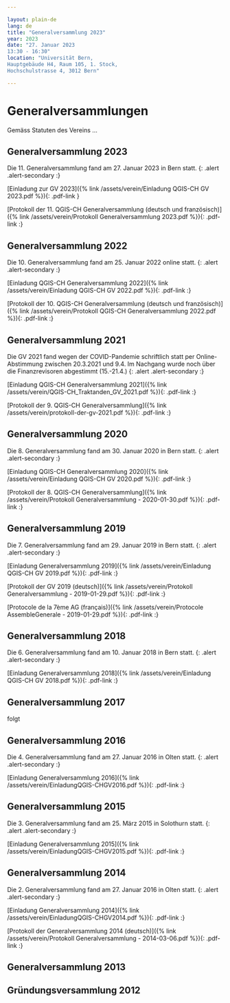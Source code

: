```yaml
---

layout: plain-de
lang: de
title: "Generalversammlung 2023"
year: 2023
date: "27. Januar 2023
13:30 - 16:30"
location: "Universität Bern,
Hauptgebäude H4, Raum 105, 1. Stock,
Hochschulstrasse 4, 3012 Bern"

---
```


# Generalversammlungen

Gemäss Statuten des Vereins ...

## Generalversammlung 2023

Die 11. Generalversammlung fand am 27. Januar 2023 in Bern statt.
{: .alert .alert-secondary :}

[Einladung zur GV 2023]({% link /assets/verein/Einladung QGIS-CH GV 2023.pdf %}){: .pdf-link }

[Protokoll der 11. QGIS-CH Generalversammlung (deutsch und französisch)]({% link /assets/verein/Protokoll Generalversammlung 2023.pdf %}){: .pdf-link :}

## Generalversammlung 2022

Die 10. Generalversammlung fand am 25. Januar 2022 online statt.
{: .alert .alert-secondary :}

[Einladung QGIS-CH Generalversammlung 2022]({% link /assets/verein/Einladung QGIS-CH GV 2022.pdf %}){: .pdf-link :}

[Protokoll der 10. QGIS-CH Generalversammlung (deutsch und französisch)]({% link /assets/verein/Protokoll QGIS-CH Generalversammlung 2022.pdf %}){: .pdf-link :}

## Generalversammlung 2021

Die GV 2021 fand wegen der COVID-Pandemie schriftlich statt per Online-Abstimmung zwischen 20.3.2021 und 9.4. Im Nachgang wurde noch über die Finanzrevisoren abgestimmt (15.-21.4.)
{: .alert .alert-secondary :}

[Einladung QGIS-CH Generalversammlung 2021]({% link /assets/verein/QGIS-CH_Traktanden_GV_2021.pdf %}){: .pdf-link :}

[Protokoll der 9. QGIS-CH Generalversammlung]({% link /assets/verein/protokoll-der-gv-2021.pdf %}){: .pdf-link :}

## Generalversammlung 2020

Die 8. Generalversammlung fand am 30. Januar 2020 in Bern statt.
{: .alert .alert-secondary :}

[Einladung QGIS-CH Generalversammlung 2020]({% link /assets/verein/Einladung QGIS-CH GV 2020.pdf %}){: .pdf-link :}

[Protokoll der 8. QGIS-CH Generalversammlung]({% link /assets/verein/Protokoll Generalversammlung - 2020-01-30.pdf %}){: .pdf-link :}

## Generalversammlung 2019

Die 7. Generalversammlung fand am 29. Januar 2019 in Bern statt.
{: .alert .alert-secondary :}

[Einladung Generalversammlung 2019]({% link /assets/verein/Einladung QGIS-CH GV 2019.pdf %}){: .pdf-link :}

[Protokoll der GV 2019 (deutsch)]({% link /assets/verein/Protokoll Generalversammlung - 2019-01-29.pdf %}){: .pdf-link :}

[Protocole de la 7ème AG (français)]({% link /assets/verein/Protocole AssembleGenerale - 2019-01-29.pdf %}){: .pdf-link :}


## Generalversammlung 2018

Die 6. Generalversammlung fand am 10. Januar 2018 in Bern statt.
{: .alert .alert-secondary :}

[Einladung Generalversammlung 2018]({% link /assets/verein/Einladung QGIS-CH GV 2018.pdf %}){: .pdf-link :}

## Generalversammlung 2017

folgt

## Generalversammlung 2016

Die 4. Generalversammlung fand am 27. Januar 2016 in Olten statt.
{: .alert .alert-secondary :}

[Einladung Generalversammlung 2016]({% link /assets/verein/EinladungQGIS-CHGV2016.pdf %}){: .pdf-link :}

## Generalversammlung 2015

Die 3. Generalversammlung fand am 25. März 2015 in Solothurn statt.
{: .alert .alert-secondary :}

[Einladung Generalversammlung 2015]({% link /assets/verein/EinladungQGIS-CHGV2015.pdf %}){: .pdf-link :}

## Generalversammlung 2014

Die 2. Generalversammlung fand am 27. Januar 2016 in Olten statt.
{: .alert .alert-secondary :}

[Einladung Generalversammlung 2014]({% link /assets/verein/EinladungQGIS-CHGV2014.pdf %}){: .pdf-link :}

[Protokoll der Generalversammlung 2014 (deutsch)]({% link /assets/verein/Protokoll Generalversammlung - 2014-03-06.pdf %}){: .pdf-link :}

## Generalversammlung 2013

## Gründungsversammlung 2012
